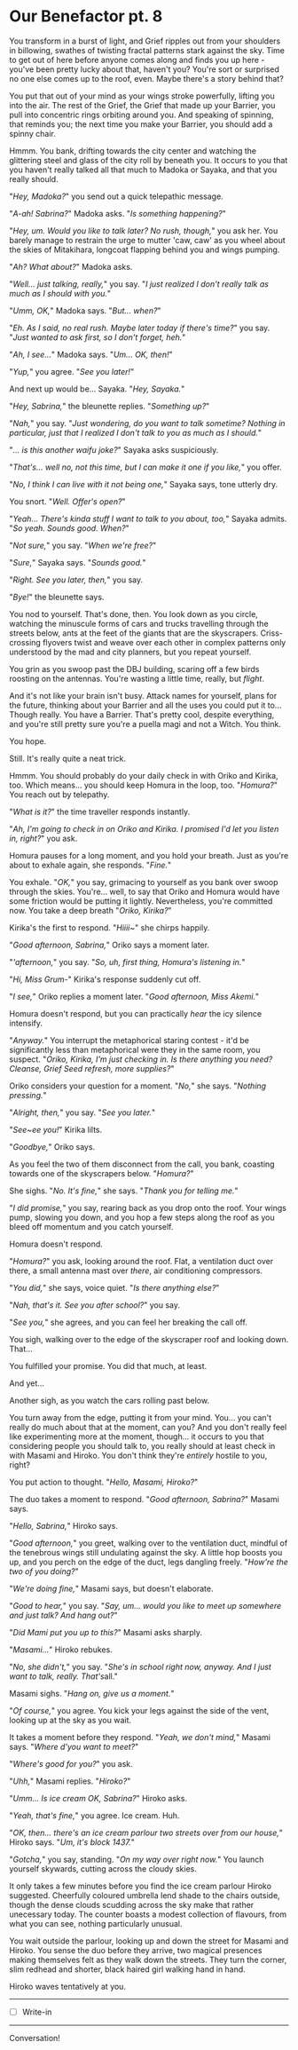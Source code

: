 # Our Benefactor pt. 8

You transform in a burst of light, and Grief ripples out from your shoulders in billowing, swathes of twisting fractal patterns stark against the sky. Time to get out of here before anyone comes along and finds you up here - you've been pretty lucky about that, haven't you? You're sort or surprised no one else comes up to the roof, even. Maybe there's a story behind that?

You put that out of your mind as your wings stroke powerfully, lifting you into the air. The rest of the Grief, the Grief that made up your Barrier, you pull into concentric rings orbiting around you. And speaking of spinning, that reminds you; the next time you make your Barrier, you should add a spinny chair.

Hmmm. You bank, drifting towards the city center and watching the glittering steel and glass of the city roll by beneath you. It occurs to you that you haven't really talked all that much to Madoka or Sayaka, and that you really should.

"*Hey, Madoka?*" you send out a quick telepathic message.

"*A-ah! Sabrina?*" Madoka asks. "*Is something happening?*"

"*Hey, um. Would you like to talk later? No rush, though,*" you ask her. You barely manage to restrain the urge to mutter 'caw, caw' as you wheel about the skies of Mitakihara, longcoat flapping behind you and wings pumping.

"*Ah? What about?*" Madoka asks.

"*Well... just talking, really,*" you say. "*I just realized I don't really talk as much as I should with you.*"

"*Umm, OK,*" Madoka says. "*But... when?*"

"*Eh. As I said, no real rush. *Maybe* later today if there's time?*" you say. "*Just wanted to ask first, so I don't forget, heh.*"

"*Ah, I see...*" Madoka says. "*Um... OK, then!*"

"*Yup,*" you agree. "*See you later!*"

And next up would be... Sayaka. "*Hey, Sayaka.*"

"*Hey, Sabrina,*" the bleunette replies. "*Something up?*"

"*Nah,*" you say. "*Just wondering, do you want to talk sometime? Nothing in particular, just that I realized I don't talk to you as much as I should.*"

"*... is this another waifu joke?*" Sayaka asks suspiciously.

"*That's... well no, not this time, but I can make it one if you like,*" you offer.

"*No, I think I can live with it not being one,*" Sayaka says, tone utterly dry.

You snort. "*Well. Offer's open?*"

"*Yeah... There's kinda stuff I want to talk to you about, too,*" Sayaka admits. "*So yeah. Sounds good. When?*"

"*Not sure,*" you say. "*When we're free?*"

"*Sure,*" Sayaka says. "*Sounds good.*"

"*Right. See you later, then,*" you say.

"*Bye!*" the bleunette says.

You nod to yourself. That's done, then. You look down as you circle, watching the minuscule forms of cars and trucks travelling through the streets below, ants at the feet of the giants that are the skyscrapers. Criss-crossing flyovers twist and weave over each other in complex patterns only understood by the mad and city planners, but you repeat yourself.

You grin as you swoop past the DBJ building, scaring off a few birds roosting on the antennas. You're wasting a little time, really, but *flight*.

And it's not like your brain isn't busy. Attack names for yourself, plans for the future, thinking about your Barrier and all the uses you could put it to... Though really. You have a Barrier. That's pretty cool, despite everything, and you're still pretty sure you're a puella magi and not a Witch. You think.

You hope.

Still. It's really quite a neat trick.

Hmmm. You should probably do your daily check in with Oriko and Kirika, too. Which means... you should keep Homura in the loop, too. "*Homura?*" You reach out by telepathy.

"*What is it?*" the time traveller responds instantly.

"*Ah, I'm going to check in on Oriko and Kirika. I promised I'd let you listen in, right?*" you ask.

Homura pauses for a long moment, and you hold your breath. Just as you're about to exhale again, she responds. "*Fine.*"

You exhale. "*OK,*" you say, grimacing to yourself as you bank over swoop through the skies. You're... well, to say that Oriko and Homura would have some friction would be putting it lightly. Nevertheless, you're committed now. You take a deep breath "*Oriko, Kirika?*"

Kirika's the first to respond. "*Hiiii\~*" she chirps happily.

"*Good afternoon, Sabrina,*" Oriko says a moment later.

"*'afternoon,*" you say. "*So, uh, first thing, Homura's listening in.*"

"*Hi, Miss Grum-*" Kirika's response suddenly cut off.

"*I see,*" Oriko replies a moment later. "*Good afternoon, Miss Akemi.*"

Homura doesn't respond, but you can practically *hear* the icy silence intensify.

"*Anyway.*" You interrupt the metaphorical staring contest - it'd be significantly less than metaphorical were they in the same room, you suspect. "*Oriko, Kirika, I'm just checking in. Is there anything you need? Cleanse, Grief Seed refresh, more supplies?*"

Oriko considers your question for a moment. "*No,*" she says. "*Nothing pressing.*"

"*Alright, then,*" you say. "*See you later.*"

"*See\~ee you!*" Kirika lilts.

"*Goodbye,*" Oriko says.

As you feel the two of them disconnect from the call, you bank, coasting towards one of the skyscrapers below. "*Homura?*"

She sighs. "*No. It's fine,*" she says. "*Thank you for telling me.*"

"*I *did* promise,*" you say, rearing back as you drop onto the roof. Your wings pump, slowing you down, and you hop a few steps along the roof as you bleed off momentum and you catch yourself.

Homura doesn't respond.

"*Homura?*" you ask, looking around the roof. Flat, a ventilation duct over there, a small antenna mast over *there*, air conditioning compressors.

"*You did,*" she says, voice quiet. "*Is there anything else?*"

"*Nah, that's it. See you after school?*" you say.

"*See you,*" she agrees, and you can feel her breaking the call off.

You sigh, walking over to the edge of the skyscraper roof and looking down. That...

You fulfilled your promise. You did that much, at least.

And yet...

Another sigh, as you watch the cars rolling past below.

You turn away from the edge, putting it from your mind. You... you can't really do much about that at the moment, can you? And you don't really feel like experimenting more at the moment, though... it occurs to you that considering people you should talk to, you really should at least check in with Masami and Hiroko. You don't think they're *entirely* hostile to you, right?

You put action to thought. "*Hello, Masami, Hiroko?*"

The duo takes a moment to respond. "*Good afternoon, Sabrina?*" Masami says.

"*Hello, Sabrina,*" Hiroko says.

"*Good afternoon,*" you greet, walking over to the ventilation duct, mindful of the tenebrous wings still undulating against the sky. A little hop boosts you up, and you perch on the edge of the duct, legs dangling freely. "*How're the two of you doing?*"

"*We're doing fine,*" Masami says, but doesn't elaborate.

"*Good to hear,*" you say. "*Say, um... would you like to meet up somewhere and just talk? And hang out?*"

"*Did Mami put you up to this?*" Masami asks sharply.

"*Masami...*" Hiroko rebukes.

"*No, she didn't,*" you say. "*She's in school right now, anyway. And I just want to talk, really. That's*all."

Masami sighs. "*Hang on, give us a moment.*"

"*Of course,*" you agree. You kick your legs against the side of the vent, looking up at the sky as you wait.

It takes a moment before they respond. "*Yeah, we don't mind,*" Masami says. "*Where d'you want to meet?*"

"*Where's good for you?*" you ask.

"*Uhh,*" Masami replies. "*Hiroko?*"

"*Umm... Is ice cream OK, Sabrina?*" Hiroko asks.

"*Yeah, that's fine,*" you agree. Ice cream. Huh.

"*OK, then... there's an ice cream parlour two streets over from our house,*" Hiroko says. "*Um, it's block 1437.*"

"*Gotcha,*" you say, standing. "*On my way over right now.*" You launch yourself skywards, cutting across the cloudy skies.

It only takes a few minutes before you find the ice cream parlour Hiroko suggested. Cheerfully coloured umbrella lend shade to the chairs outside, though the dense clouds scudding across the sky make that rather unecessary today. The counter boasts a modest collection of flavours, from what you can see, nothing particularly unusual.

You wait outside the parlour, looking up and down the street for Masami and Hiroko. You sense the duo before they arrive, two magical presences making themselves felt as they walk down the streets. They turn the corner, slim redhead and shorter, black haired girl walking hand in hand.

Hiroko waves tentatively at you.

---

- [ ] Write-in

---

Conversation!
